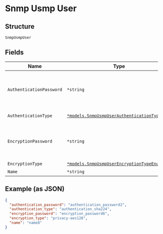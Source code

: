 
# Snmp Usmp User

## Structure

`SnmpUsmpUser`

## Fields

| Name | Type | Tags | Description |
|  --- | --- | --- | --- |
| `AuthenticationPassword` | `*string` | Optional | Not required if `authentication_type`==`authentication_none`<br>include alphabetic, numeric, and special characters, but it cannot include control characters.<br>**Constraints**: *Minimum Length*: `7` |
| `AuthenticationType` | [`*models.SnmpUsmpUserAuthenticationTypeEnum`](../../doc/models/snmp-usmp-user-authentication-type-enum.md) | Optional | sha224, sha256, sha384, sha512 are supported in 21.1 and newer release |
| `EncryptionPassword` | `*string` | Optional | Not required if `encryption_type`==`privacy-none`<br>include alphabetic, numeric, and special characters, but it cannot include control characters<br>**Constraints**: *Minimum Length*: `8` |
| `EncryptionType` | [`*models.SnmpUsmpUserEncryptionTypeEnum`](../../doc/models/snmp-usmp-user-encryption-type-enum.md) | Optional | - |
| `Name` | `*string` | Optional | - |

## Example (as JSON)

```json
{
  "authentication_password": "authentication_password2",
  "authentication_type": "authentication_sha224",
  "encryption_password": "encryption_password6",
  "encryption_type": "privacy-aes128",
  "name": "name8"
}
```

